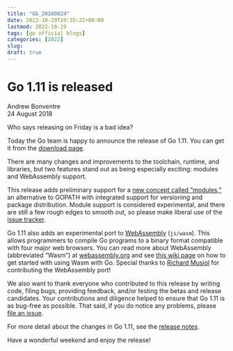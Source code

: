 ```yaml
---
title: "Gb_20180824"
date: 2022-10-29T19:35:22+08:00
lastmod: 2022-10-29
tags: [go official blogs]
categories: [2022]
slug:
draft: true
---
```

# Go 1.11 is released

Andrew Bonventre  
24 August 2018

Who says releasing on Friday is a bad idea?

Today the Go team is happy to announce the release of Go 1.11. You can get it from the [download page](https://go.dev/dl/).

There are many changes and improvements to the toolchain, runtime, and libraries, but two features stand out as being especially exciting: modules and WebAssembly support.

This release adds preliminary support for a [new concept called “modules,”](https://go.dev/doc/go1.11#modules) an alternative to GOPATH with integrated support for versioning and package distribution. Module support is considered experimental, and there are still a few rough edges to smooth out, so please make liberal use of the [issue tracker](https://go.dev/issue/new).

Go 1.11 also adds an experimental port to [WebAssembly](https://go.dev/doc/go1.11#wasm) (`js/wasm`). This allows programmers to compile Go programs to a binary format compatible with four major web browsers. You can read more about WebAssembly (abbreviated “Wasm”) at [webassembly.org](https://webassembly.org/) and see [this wiki page](https://go.dev/wiki/WebAssembly) on how to get started with using Wasm with Go. Special thanks to [Richard Musiol](https://github.com/neelance) for contributing the WebAssembly port!

We also want to thank everyone who contributed to this release by writing code, filing bugs, providing feedback, and/or testing the betas and release candidates. Your contributions and diligence helped to ensure that Go 1.11 is as bug-free as possible. That said, if you do notice any problems, please [file an issue](https://go.dev/issues/new).

For more detail about the changes in Go 1.11, see the [release notes](https://go.dev/doc/go1.11).

Have a wonderful weekend and enjoy the release!
